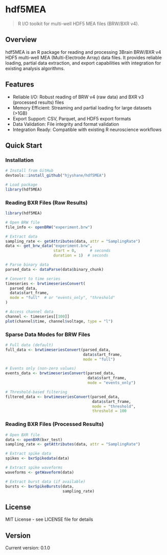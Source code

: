 # hdf5MEA

> R I/O toolkit for multi-well HDF5 MEA files (BRW/BXR v4).


## Overview

hdf5MEA is an R package for reading and processing 3Brain BRW/BXR v4 HDF5 multi-well MEA (Multi-Electrode Array) data files.
It provides reliable loading, partial data extraction, and export capabilities with integration for existing analysis algorithms.

## Features

- Reliable I/O: Robust reading of BRW v4 (raw data) and BXR v3 (processed results) files
- Memory Efficient: Streaming and partial loading for large datasets (>1GB)
- Export Support: CSV, Parquet, and HDF5 export formats
- Data Validation: File integrity and format validation
- Integration Ready: Compatible with existing R neuroscience workflows


## Quick Start

### Installation
```r
# Install from GitHub
devtools::install_github("hjyshane/hdf5MEA")

# Load package
library(hdf5MEA)
```

### Reading BXR Files (Raw Results)
```r
library(hdf5MEA)

# Open BRW file
file_info <- openBRW("experiment.brw")

# Extract data
sampling_rate <- getAttributes(data, attr = "SamplingRate")
data <- get_brw_data("experiment.brw", 
                     start = 0,      # seconds
                     duration = 1)  # seconds

# Parse binary data
parsed_data <- dataParse(data$binary_chunk)

# Convert to time series
timeseries <- brwtimeseriesConvert(
  parsed_data,  
  data$start_frame,
  mode = "full"  # or "events_only", "threshold"
)

# Access channel data
channel <- timeseries[[100]]
plot(channel$time, channel$voltage, type = "l")

```

### Sparse Data Modes for BRW Files

```r
# Full data (default)
full_data <- brwtimeseriesConvert(parsed_data, 
                                  data$start_frame,
                                  mode = "full")

# Events only (non-zero values)
events_data <- brwtimeseriesConvert(parsed_data, 
                                    data$start_frame,
                                    mode = "events_only")

# Threshold-based filtering
filtered_data <- brwtimeseriesConvert(parsed_data, 
                                      data$start_frame,
                                      mode = "threshold", 
                                      threshold = 100
```

### Reading BXR Files (Processed Results)
```r
# Open BXR file  
data <- openBXR(bxr_test)
sampling_rate <- getAttributes(data, attr = "SamplingRate")

# Extract spike data
spikes <- bxrSpikedata(data)

# Extract spike waveforms
waveforms <- getWaveform(data)

# Extract burst data (if available)
bursts <- bxrSpikeBursts(data,
                         sampling_rate)

```



## License

MIT License - see LICENSE file for details

## Version

Current version: 0.1.0
